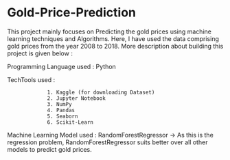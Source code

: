 # Gold-Price-Prediction
This project mainly focuses on Predicting the gold prices using machine learning techniques and Algorithms. Here, I have used the data comprising gold prices from the year 2008 to 2018. More description about building this project is given below :

Programming Language used : Python

TechTools used : 

                 1. Kaggle (for downloading Dataset) 
                 2. Jupyter Notebook 
                 3. NumPy 
                 4. Pandas 
                 5. Seaborn
                 6. Scikit-Learn

Machine Learning Model used : RandomForestRegressor -> As this is the regression problem, RandomForestRegressor suits better over all other models to predict gold prices.
